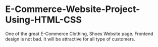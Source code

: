 # E-Commerce-Website-Project-Using-HTML-CSS
One of the great E-Commerce Clothing, Shoes Website page. Frontend design is not bad. It will be attractive for all type of customers.
